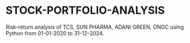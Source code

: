 # STOCK-PORTFOLIO-ANALYSIS
Risk-return analysis of TCS, SUN PHARMA, ADANI GREEN, ONGC using Python from 01-01-2020 to 31-12-2024. 

